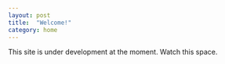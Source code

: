 ```yaml
---
layout: post
title:  "Welcome!"
category: home
---
```

This site is under development at the moment. Watch this space.